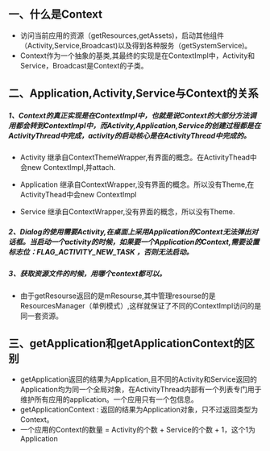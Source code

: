 ## 一、什么是Context

- 访问当前应用的资源（getResources,getAssets)，启动其他组件（Activity,Service,Broadcast)以及得到各种服务（getSystemService)。
- Context作为一个抽象的基类,其最终的实现是在ContextImpl中，Activity和Service，Broadcast是Context的子类。

## 二、Application,Activity,Service与Context的关系

##### 1、Context的真正实现是在ContextImpl中，也就是说Context的大部分方法调用都会转到ContextImpl中，而Activity,Application,Service的创建过程都是在ActivityThread中完成，activity的启动核心是在ActivityThread中完成的。

- Activity 继承自ContextThemeWrapper,有界面的概念。在ActivityThead中会new ContextImpl,并attach.

- Application 继承自ContextWrapper,没有界面的概念。所以没有Theme,在ActivityThead中会new ContextImpl

- Service 继承自ContextWrapper,没有界面的概念，所以没有Theme.

  

##### 2、Dialog的使用需要Activity,在桌面上采用Application的Context无法弹出对话框。当启动一个activity的时候，如果要一个Application的Context,需要设置标志位：FLAG_ACTIVITY_NEW_TASK ，否则无法启动。

##### 3、获取资源文件的时候，用哪个context都可以。

- 由于getResourse返回的是mResourse,其中管理resourse的是ResourcesManager（单例模式）,这样就保证了不同的ContextImpl访问的是同一套资源。

## 三、getApplication和getApplicationContext的区别

- getApplication返回的结果为Application,且不同的Activity和Service返回的Application均为同一个全局对象，在ActivityThread内部有一个列表专门用于维护所有应用的application。一个应用只有一个包信息。
- getApplicationContext : 返回的结果为Application对象，只不过返回类型为Context。
- 一个应用的Context的数量 = Activity的个数 + Service的个数 + 1，这个1为Application 